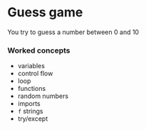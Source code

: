 # Guess game
You try to guess a number between 0 and 10

### Worked concepts

* variables
* control flow
* loop
* functions
* random numbers
* imports
* `f` strings
* try/except